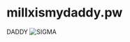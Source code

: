 # millxismydaddy.pw
DADDY
![SIGMA](https://github.com/BackslashG/millxismydaddy.pw/assets/86261944/119d8af0-63e8-4b3c-a8f1-3169c3d17971)
